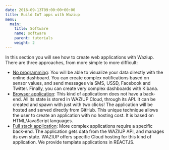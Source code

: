 ```yaml
---
date: 2016-09-13T09:00:00+00:00
title: Build IoT apps with Waziup
menu:
  main:
    title: Software
    name: software
    parent: tutorials
    weight: 2
---
```


In this section you will see how to create web applications with Waziup.
There are three approaches, from more simple to more difficult:

- [No programming](/tutorials/software/dashboard): 
  You will be able to visualize your data directly with the online dashboard.
  You can create complex notifications based on sensor values, and send messages via SMS, USSD, Facebook and Twitter.
  Finally, you can create very complex dashboards with Kibana.
- [Browser application](/tutorials/software/browserapp):
  This kind of applicationn does not have a back-end.
  All its state is stored in WAZIUP Cloud, through its API.
  It can be created and spawn with just with two clicks!
  The application will be hosted and served directly from GitHub.
  This unique technique allows the user to create an application with no hosting cost.
  It is based on HTML/JavaScript languages.
- [Full stack application](/tutorials/software/fullstackapp):
  More complex applications require a specific back-end.
  The application gets data from the WAZIUP API, and manages its own state.
  WAZIUP offers specific Cloud hosting for this kind of application.
  We provide template applications in REACTJS.

